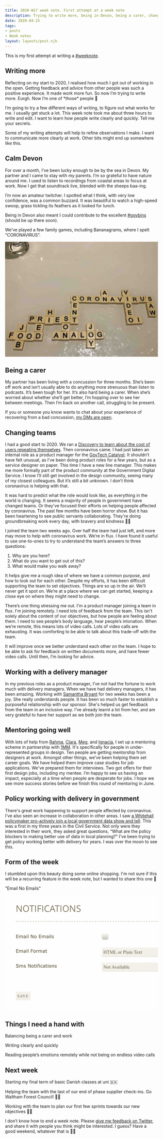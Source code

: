 ```yaml
---
title: 2020-W17 week note. First attempt at a week note
description: Trying to write more, being in Devon, being a carer, changing teams, mentoring, and policy and delivery collaboration
date: 2020-04-25
tags:
- posts
- Week notes
layout: layouts/post.njk
---
```


This is my first attempt at writing a [#weeknote](https://weeknot.es/).

## Writing more

Reflecting on my start to 2020, I realised how much I got out of working in the open. Getting feedback and advice from other people was such a positive experience. It made work more fun. So now I’m trying to write more. Eurgh. Now I’m one of \*those\* people 👀

I’m going to try a few different ways of writing, to figure out what works for me. I usually get stuck a lot. This week note took me about three hours to write and edit. I want to learn how people write clearly and quickly. Tell me your secrets.

Some of my writing attempts will help to refine observations I make. I want to communicate more clearly at work. Other bits might end up somewhere like this.

## Calm Devon

For over a month, I’ve been lucky enough to be by the sea in Devon. My partner and I came to stay with my parents. I’m so grateful to have nature around me. I used to listen to recordings from coastal areas to focus at work. Now I get that soundtrack live, blended with the sheeps baa-ing.

I’m now an amateur twitcher. I spotted what I think, with very low confidence, was a common buzzard. It was beautiful to watch a high-speed swoop, grass tickling its feathers as it looked for lunch.

Being in Devon also meant I could contribute to the excellent [#govbins](http://govbins.uk/) (should be up there soon).

We’ve played a few family games, including Bananagrams, where I spelt “CORONAVIRUS”.

![CORONAVIRUS spelt out in a game of Bananagrams](/img/coronavirus_word_game_tiles.jpg "coronavirus_word_game_tiles")

## Being a carer

My partner has been living with a concussion for three months. She’s been off work and isn’t usually able to do anything more strenuous than listen to podcasts. It’s been tough for her. It’s also hard being a carer. When she’s worried about whether she’ll get better, I’m hopping over to see her between meetings. Then I’m back on another call, struggling to be present.

If you or someone you know wants to chat about your experience of recovering from a bad concussion, [my DMs are open](https://twitter.com/vosageroll).

## Changing teams

I had a good start to 2020. We ran a [Discovery to learn about the cost of users repeating themselves](https://github.com/alphagov/prototype-case-joined-up-services). Then coronavirus came. I had just taken an internal role as a product manager for the [GovTech Catalyst](https://www.gov.uk/guidance/govtech-catalyst-overview). It shouldn’t have felt unusual, as I’ve been doing product roles for a few years, but as a service designer on paper. This time I have a new line manager. This makes me more formally part of the product community at the Government Digital Service. I know I’ll still get involved in the design community, seeing many of my closest colleagues. But it’s still a bit unknown. I don’t think coronavirus is helping with that.

It was hard to predict what the role would look like, as everything in the world is changing. It seems a majority of people in government have changed teams. Or they've focused their efforts on helping people affected by coronavirus. The past few months have been horror show. But it has been heartening to see public servants collaborating. They're doing groundbreaking work every day, with bravery and kindness 👊🏼

I joined the team two weeks ago. Over half the team had just left, and more may move to help with coronavirus work. We’re in flux. I have found it useful to use one-to-ones to try to understand the team’s answers to three questions:

1. Why are you here?
2. What do you want to get out of this?
3. What would make you walk away?

It helps give me a rough idea of where we have a common purpose, and how to look out for each other. Despite my efforts, it has been difficult supporting the team to set objectives. Things are so up in the air. We’ll never get it spot on. We’re at a place where we can get started, keeping a close eye on where they might need to change.

There’s one thing stressing me out. I'm a product manager joining a team in flux. I'm joining remotely. I need lots of feedback from the team. This isn't solely about the content of our objectives, but how people are feeling about them. I need to see people’s body language, hear people’s intonation. When we’re remote, this means lots of video calls. Lots of video calls are exhausting. It was comforting to be able to talk about this trade-off with the team.

It will improve once we better understand each other on the team. I hope to be able to ask for feedback on written documents more, and have fewer video calls. Until then, I’m looking for advice.

## Working with a delivery manager

In my previous roles as a product manager, I’ve not had the fortune to work much with delivery managers. When we have had delivery managers, it has been amazing. Working with [Samantha Bryant](https://uk.linkedin.com/in/samantha-bryant-12339128) for two weeks has been a joy. She really understands people. It has been so much faster to establish a purposeful relationship with our sponsor. She's helped us get feedback from the team in an inclusive way. I’ve already learnt a lot from her, and am very grateful to have her support as we both join the team.

## Mentoring going well

With lots of help from [Rahma](https://twitter.com/RahmaJM1), [Clara](https://twitter.com/claragt), [Meg](https://twitter.com/HowieMeg), and [Ignacia](https://twitter.com/ignaciaorellana), I set up a mentoring scheme in partnership with [1MM](https://www.onemillionmentors.org.uk/). It's specifically for people in under-represented groups in design. Ten people are getting mentorship from designers at work. Amongst other things, we’ve been helping them set career goals. We have helped them improve case studies for job applications. We've prepared them for interviews. Two got offers for their first design jobs, including my mentee. I’m happy to see us having an impact, especially at a time when people are desperate for jobs. I hope we see more success stories before we finish this round of mentoring in June.

## Policy working with delivery in government

There's great work happening to support people affected by coronavirus. I’ve also seen an increase in collaboration in other areas. I saw [a Whitehall policymaker pro-actively join a local government data show and tell](https://twitter.com/vosageroll/status/1253697483185717254). This was a first in my three years in the Civil Service. Not only were they interested in their work, they asked great questions. “What are the policy blockers to making better use of data in local planning?” I've been trying to get policy working better with delivery for years. I was over the moon to see this.

## Form of the week

I stumbled upon this beauty doing some online shopping. I'm not sure if this will be a recurring feature in the week note, but I wanted to share this one 🤠

"Email No Emails"

![Header "Notifications", label "Email No Emails", checkbox](/img/email_no_emails.png "email_no_emails")

## Things I need a hand with

Balancing being a carer and work

Writing clearly and quickly

Reading people’s emotions remotely while not being on endless video calls

## Next week

Starting my final term of basic Danish classes at uni 🇩🇰

Helping the team with the last of our end of phase supplier check-ins. Go Waltham Forest Council! 💪🏼

Working with the team to plan our first few sprints towards our new objectives 🏃🏻‍

I don’t know how to end a week note. Please [give me feedback on Twitter](https://twitter.com/vosageroll), and share it with people you think might be interested. I guess? Have a good weekend, whatever that is 👋🏼
